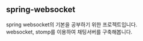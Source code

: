 ## spring-websocket
spring websocket의 기본을 공부하기 위한 프로젝트입니다.<br/>
websocket, stomp를 이용하여 채팅서버를 구축해봅니다.
